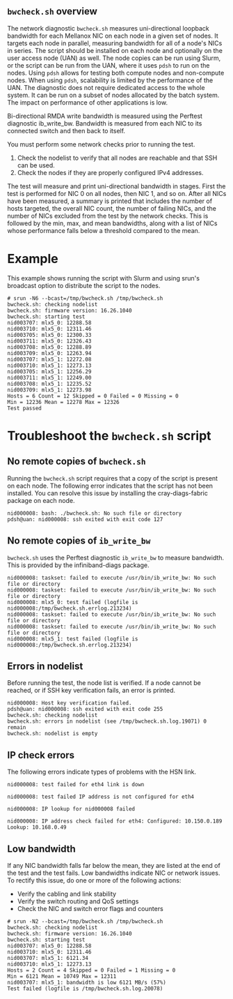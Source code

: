 
## `bwcheck.sh` overview

The network diagnostic `bwcheck.sh` measures uni-directional loopback bandwidth
for each Mellanox NIC on each node in a given set of nodes. It targets each node
in parallel, measuring bandwidth for all of a node's NICs in series. The script
should be installed on each node and optionally on the user access node (UAN) as
well. The node copies can be run using Slurm, or the script can be run from
the UAN, where it uses `pdsh` to run on the nodes. Using `pdsh` allows for
testing both compute nodes and non-compute nodes. When using `pdsh`, scalability
is limited by the performance of the UAN. The diagnostic does not require
dedicated access to the whole system. It can be run on a subset of nodes
allocated by the batch system. The impact on performance of other applications
is low.

Bi-directional RMDA write bandwidth is measured using the Perftest diagnostic
ib\_write\_bw. Bandwidth is measured from each NIC to its connected switch and
then back to itself.

You must perform some network checks prior to running the test.

1. Check the nodelist to verify that all nodes are reachable and that SSH can be used.
2. Check the nodes if they are properly configured IPv4 addresses.

The test will measure and print uni-directional bandwidth in stages. First the
test is performed for NIC 0 on all nodes, then NIC 1, and so on. After all NICs
have been measured, a summary is printed that includes the number of hosts
targeted, the overall NIC count, the number of failing NICs, and the number of
NICs excluded from the test by the network checks. This is followed by the min,
max, and mean bandwidths, along with a list of NICs whose performance falls
below a threshold compared to the mean.

# Example

This example shows running the script with Slurm and using srun's broadcast
option to distribute the script to the nodes.

```screen
# srun -N6 --bcast=/tmp/bwcheck.sh /tmp/bwcheck.sh
bwcheck.sh: checking nodelist
bwcheck.sh: firmware version: 16.26.1040
bwcheck.sh: starting test
nid003707: mlx5_0: 12288.58
nid003710: mlx5_0: 12311.46
nid003705: mlx5_0: 12300.33
nid003711: mlx5_0: 12326.43
nid003708: mlx5_0: 12288.89
nid003709: mlx5_0: 12263.94
nid003707: mlx5_1: 12272.08
nid003710: mlx5_1: 12273.13
nid003705: mlx5_1: 12256.29
nid003711: mlx5_1: 12249.00
nid003708: mlx5_1: 12235.52
nid003709: mlx5_1: 12273.98
Hosts = 6 Count = 12 Skipped = 0 Failed = 0 Missing = 0
Min = 12236 Mean = 12278 Max = 12326
Test passed
```

# Troubleshoot the `bwcheck.sh` script

## No remote copies of `bwcheck.sh`

Running the `bwcheck.sh` script requires that a copy of the script is present on each
node. The following error indicates that the script has not been installed. You can resolve this issue by installing the cray-diags-fabric package on each node.

```screen
nid000008: bash: ./bwcheck.sh: No such file or directory
pdsh@uan: nid000008: ssh exited with exit code 127
```

## No remote copies of `ib_write_bw`

`bwcheck.sh` uses the Perftest diagnostic `ib_write_bw` to measure bandwidth. This
is provided by the infiniband-diags package.

```screen
nid000008: taskset: failed to execute /usr/bin/ib_write_bw: No such file or directory
nid000008: taskset: failed to execute /usr/bin/ib_write_bw: No such file or directory
nid000008: mlx5_0: test failed (logfile is nid000008:/tmp/bwcheck.sh.errlog.213234)
nid000008: taskset: failed to execute /usr/bin/ib_write_bw: No such file or directory
nid000008: taskset: failed to execute /usr/bin/ib_write_bw: No such file or directory
nid000008: mlx5_1: test failed (logfile is nid000008:/tmp/bwcheck.sh.errlog.213234)
```

## Errors in nodelist

Before running the test, the node list is verified. If a node cannot be reached,
or if SSH key verification fails, an error is printed.

```screen
nid000008: Host key verification failed.
pdsh@uan: nid000008: ssh exited with exit code 255
bwcheck.sh: checking nodelist
bwcheck.sh: errors in nodelist (see /tmp/bwcheck.sh.log.19071) 0 remain
bwcheck.sh: nodelist is empty
```

## IP check errors

The following errors indicate types of problems with the HSN link.

```screen
nid000008: test failed for eth4 link is down
```

```screen
nid000008: test failed IP address is not configured for eth4
```

```screen
nid000008: IP lookup for nid000008 failed
```

```screen
nid000008: IP address check failed for eth4: Configured: 10.150.0.189 Lookup: 10.168.0.49
```

## Low bandwidth

If any NIC bandwidth falls far below the mean, they are listed at the end
of the test and the test fails. Low bandwidths indicate NIC or network
issues. To rectify this issue, do one or more of the following actions:

- Verify the cabling and link stability
- Verify the switch routing and QoS settings
- Check the NIC and switch error flags and counters

```screen
# srun -N2 --bcast=/tmp/bwcheck.sh /tmp/bwcheck.sh
bwcheck.sh: checking nodelist
bwcheck.sh: firmware version: 16.26.1040
bwcheck.sh: starting test
nid003707: mlx5_0: 12288.58
nid003710: mlx5_0: 12311.46
nid003707: mlx5_1: 6121.34
nid003710: mlx5_1: 12273.13
Hosts = 2 Count = 4 Skipped = 0 Failed = 1 Missing = 0
Min = 6121 Mean = 10749 Max = 12311
nid003707: mlx5_1: bandwidth is low 6121 MB/s (57%)
Test failed (logfile is /tmp/bwcheck.sh.log.20078)
```
